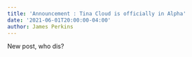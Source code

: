 ```yaml
---
title: 'Announcement : Tina Cloud is officially in Alpha'
date: '2021-06-01T20:00:00-04:00'
author: James Perkins
---
```

New post, who dis?